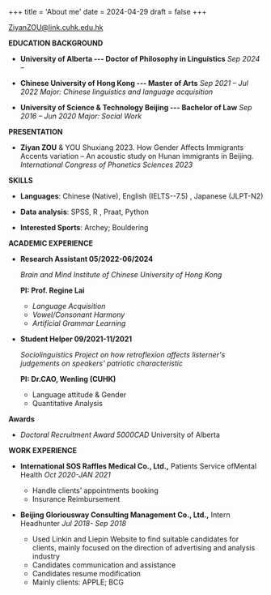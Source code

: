 +++
title = 'About me'
date = 2024-04-29
draft = false
+++


ZiyanZOU@link.cuhk.edu.hk

**EDUCATION BACKGROUND**

- **University of Alberta --- Doctor of Philosophy in Linguistics** *Sep 2024 –*

- **Chinese University of Hong Kong --- Master of Arts** *Sep 2021 – Jul 2022 
Major: Chinese linguistics and language acquisition*

- **University of Science & Technology Beijing --- Bachelor of Law** *Sep 2016 – Jun 2020 
Major: Social Work*



**PRESENTATION**

- **Ziyan ZOU** & YOU Shuxiang 2023. How Gender Affects Immigrants Accents variation – An acoustic study on Hunan immigrants in Beijing. *International Congress of Phonetics Sciences 2023*



**SKILLS**

- **Languages**: Chinese (Native), English (IELTS--7.5) , Japanese (JLPT-N2)

- **Data analysis**: SPSS, R , Praat, Python

- **Interested Sports**: Archey; Bouldering



**ACADEMIC EXPERIENCE**

- **Research Assistant 05/2022-06/2024**

	*Brain and Mind Institute of Chinese University of Hong Kong*

	**PI: Prof. Regine Lai**
	- *Language Acquisition*
	- *Vowel/Consonant Harmony*
	- *Artificial Grammar Learning*


- **Student Helper 09/2021-11/2021**

	*Sociolinguistics Project on how retroflexion affects listerner's judgements on speakers' patriotic characteristic*

	**PI: Dr.CAO, Wenling (CUHK)**
	- Language attitude & Gender
	- Quantitative Analysis



**Awards**
- *Doctoral Recruitment Award 5000CAD*
	University of Alberta



**WORK EXPERIENCE**

- **International SOS Raffles Medical Co., Ltd.,** Patients Service ofMental Health *Oct 2020-JAN 2021*

	- Handle clients’ appointments booking
	- Insurance Reimbursement



- **Beijing Gloriousway Consulting Management Co., Ltd.,** Intern Headhunter *Jul 2018- Sep 2018*

	- Used Linkin and Liepin Website to find suitable candidates for clients, mainly focused on the direction of advertising and analysis industry
	- Candidates communication and assistance
	- Candidates resume modification
	- Mainly clients: APPLE; BCG

